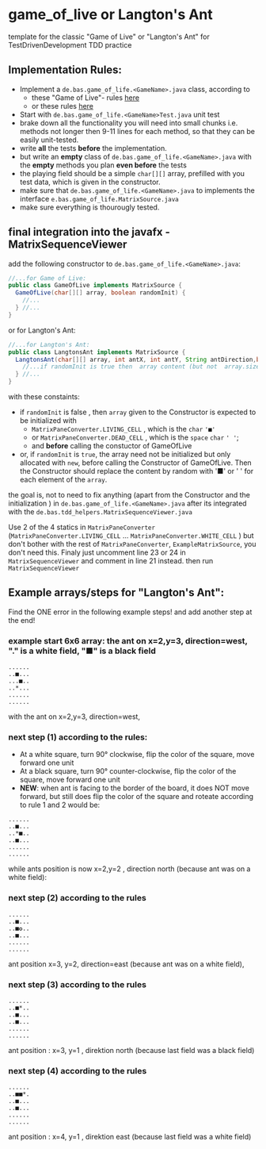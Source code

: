 # game_of_live or Langton's Ant
template for the classic "Game of Live" or "Langton's Ant"  for TestDrivenDevelopment TDD practice



## Implementation Rules:
- Implement a `de.bas.game_of_life.<GameName>.java` class, according to 
  - these "Game of Live"- rules [here](https://github.com/garora/TDD-Katas/blob/main/KatasReadme.md)
  - or these rules [here](https://en.wikipedia.org/wiki/Langton%27s_ant)
- Start with `de.bas.game_of_life.<GameName>Test.java` unit test
- brake down all the functionality you will need into small chunks i.e. methods not longer then 9-11 lines for each method, so that they can be easily unit-tested.
- write **all** the tests **before** the implementation. 
- but write an **empty** class of `de.bas.game_of_life.<GameName>.java` with  the **empty** methods you plan **even before** the tests
- the playing field should be a simple `char[][]` array, prefilled with you test data, which is given in the constructor.
- make sure that `de.bas.game_of_life.<GameName>.java` to implements the interface `e.bas.game_of_life.MatrixSource.java`
- make sure everything is thourougly tested.

## final integration into the javafx - MatrixSequenceViewer
add the following constructor to `de.bas.game_of_life.<GameName>.java`:
```java
//...for Game of Live:
public class GameOfLive implements MatrixSource {
  GameOfLive(char[][] array, boolean randomInit) {
    //...
  } //...
} 
```

or for Langton's Ant: 
```java
//...for Langton's Ant:
public class LangtonsAnt implements MatrixSource {
  LangtonsAnt(char[][] array, int antX, int antY, String antDirection,boolean randomInit ) {
    //...if randomInit is true then  array content (but not  array.size), antX, etc. are ignored and generated as valid random values, 
  } //...
} 
```

with these constaints:
- if `randomInit` is false , then `array` given to the Constructor is expected to  be initialized with  
  - `MatrixPaneConverter.LIVING_CELL` , which is the `char` `'■'`
  - or `MatrixPaneConverter.DEAD_CELL` , which is the `space` `char` `' '`; 
  - and **before** calling the constuctor of GameOfLive
- or, if `randomInit` is `true`, the array need not be initialized but only allocated with `new`, before calling the Constructor of GameOfLive. Then the Constructor should replace the content by random with '■' or ' ' for each element of the `array`.

the goal is, not to need to fix anything (apart from the Constructor and the initialization ) in `de.bas.game_of_life.<GameName>.java` after its integrated with the
`de.bas.tdd_helpers.MatrixSequenceViewer.java`

Use 2 of the 4 statics in `MatrixPaneConverter` (`MatrixPaneConverter.LIVING_CELL` ... `MatrixPaneConverter.WHITE_CELL` ) but don't bother with the rest of `MatrixPaneConverter`, `ExampleMatrixSource`, you don't need this.
Finaly just uncomment line 23 or 24 in `MatrixSequenceViewer` and comment in line 21 instead.
then run `MatrixSequenceViewer`

## Example arrays/steps for "Langton's Ant":

Find the ONE error in  the following example steps! and add another step at the end!

### example start 6x6 array:  the ant on x=2,y=3, direction=west,  "." is a white field, "■" is a black field
```
......
..■...
...■..
..*...
......
......
```
with the ant on x=2,y=3, direction=west,

### next step (1)  according to the rules: 
- At a white square, turn 90° clockwise, flip the color of the square, move forward one unit
- At a black square, turn 90° counter-clockwise, flip the color of the square, move forward one unit
- **NEW**: when ant is facing to the border of the board, it does NOT move forward, but still does flip the color of the square and roteate according to rule 1 and 2
  would be:
```
......
..■...
..*■..
..■...
......
......
```
while ants position is now x=2,y=2 , direction north (because ant was on a white field): 

### next step  (2) according to the rules

```
......
..■...
..■✪..
..■...
......
......
```
ant position x=3, y=2, direction=east (because ant was on a white field), 

### next step  (3) according to the rules
```
......
..■*..
..■...
..■...
......
......
```
ant position : x=3, y=1 , direktion north (because last field was a black field)

### next step  (4) according to the rules
```
......
..■■*.
..■...
..■...
......
......
```
ant position : x=4, y=1 , direktion east (because last field was a white field)
